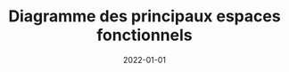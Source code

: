 ---
title: "Diagramme des principaux espaces fonctionnels"
collection: figures
permalink: /figures/digramme-espaces-fonctionnels
date: 2022-01-01
overleaf: 'https://www.overleaf.com/read/hthqsrhdwymt'
citation: " "
img: "/images/figures/diagramme-espaces-fonctionnels.png"
---